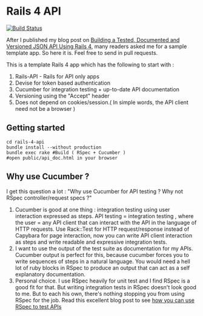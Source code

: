 Rails 4 API
===========

[![Build Status](https://travis-ci.org/emilsoman/rails-4-api.png)](https://travis-ci.org/emilsoman/rails-4-api)

After I published my blog post on [Building a Tested, Documented and Versioned JSON API Using Rails 4](http://www.emilsoman.com/blog/2013/05/18/building-a-tested/),
many readers asked me for a sample template app. So here it is. Feel free to send in pull requests.

This is a template Rails 4 app which has the following to start with :

1. Rails-API - Rails for API only apps
2. Devise for token based authentication
3. Cucumber for integration testing + up-to-date API documentation
4. Versioning using the "Accept" header
5. Does not depend on cookies/session.( In simple words, the API client need not be a browser )

## Getting started

    cd rails-4-api
    bundle install --without production
    bundle exec rake #Build ( RSpec + Cucumber )
    #open public/api_doc.html in your browser
    
## Why use Cucumber ?

I get this question a lot : "Why use Cucumber for API testing ? Why not RSpec controller/request specs ?"

1. Cucumber is good at one thing : integration testing using user interaction expressed as steps. API testing = 
integration testing , where the user = any API client that can interact with the API in the language of HTTP requests. Use Rack::Test for
HTTP request/response instead of Capybara for page interaction, now you can write API client interaction as steps
and write readable and expressive integration tests.
2. I want to use the output of the test suite as documentation for my APIs. Cucumber output is perfect for this, because
cucumber forces you to write sequences of steps in a natural language. You would need a hell lot of ruby blocks in RSpec
to produce an output that can act as a self explanatory documentation.
3. Personal choice. I use RSpec heavily for unit test and I find RSpec is a good fit for that. But writing integration
tests in RSpec doesn't look good to me. But to each his own, there's nothing stopping you from using RSpec for the job.
Read this excellent blog post to see [how you can use RSpec to test APIs](http://matthewlehner.net/rails-api-testing-guidelines/)



